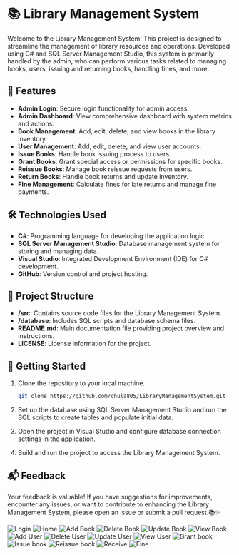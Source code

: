 # 📚 Library Management System

Welcome to the Library Management System! This project is designed to streamline the management of library resources and operations. Developed using C# and SQL Server Management Studio, this system is primarily handled by the admin, who can perform various tasks related to managing books, users, issuing and returning books, handling fines, and more.

## 🚀 Features

- **Admin Login**: Secure login functionality for admin access.
- **Admin Dashboard**: View comprehensive dashboard with system metrics and actions.
- **Book Management**: Add, edit, delete, and view books in the library inventory.
- **User Management**: Add, edit, delete, and view user accounts.
- **Issue Books**: Handle book issuing process to users.
- **Grant Books**: Grant special access or permissions for specific books.
- **Reissue Books**: Manage book reissue requests from users.
- **Return Books**: Handle book returns and update inventory.
- **Fine Management**: Calculate fines for late returns and manage fine payments.

## 🛠️ Technologies Used

- **C#**: Programming language for developing the application logic.
- **SQL Server Management Studio**: Database management system for storing and managing data.
- **Visual Studio**: Integrated Development Environment (IDE) for C# development.
- **GitHub**: Version control and project hosting.

## 📂 Project Structure

- **/src**: Contains source code files for the Library Management System.
- **/database**: Includes SQL scripts and database schema files.
- **README.md**: Main documentation file providing project overview and instructions.
- **LICENSE**: License information for the project.

## 🚀 Getting Started

1. Clone the repository to your local machine.
   ```bash
   git clone https://github.com/chula805/LibraryManagementSystem.git
   ```

2. Set up the database using SQL Server Management Studio and run the SQL scripts to create tables and populate initial data.

3. Open the project in Visual Studio and configure database connection settings in the application.

4. Build and run the project to access the Library Management System.

## 📬 Feedback

Your feedback is valuable! If you have suggestions for improvements, encounter any issues, or want to contribute to enhancing the Library Management System, please open an issue or submit a pull request.📚✨

![Login](https://github.com/chula805/LibraryManagementSystem/assets/121760253/1bf12b4c-f202-46a5-9562-ef5570c4cfc6)
![Home](https://github.com/chula805/LibraryManagementSystem/assets/121760253/47f1e040-ae57-41c5-8fcd-75fd46105e24)
![Add Book](https://github.com/chula805/LibraryManagementSystem/assets/121760253/61d8f194-4a50-498c-939c-c32289a2aa0c)
![Delete Book](https://github.com/chula805/LibraryManagementSystem/assets/121760253/9c2f8da4-97dd-4abb-914c-810bc3ca765e)
![Update Book](https://github.com/chula805/LibraryManagementSystem/assets/121760253/e6c2d8b6-c4aa-4a3a-8ca7-383abbd099d5)
![View Book](https://github.com/chula805/LibraryManagementSystem/assets/121760253/a2bf75fa-9484-4012-9365-1b685046f2c3)
![Add User](https://github.com/chula805/LibraryManagementSystem/assets/121760253/5fa20ec4-b855-4f72-ad14-ba40be22f41c)
![Delete User](https://github.com/chula805/LibraryManagementSystem/assets/121760253/732ee2a4-09ff-4206-adb8-c5a7d7854370)
![Update User](https://github.com/chula805/LibraryManagementSystem/assets/121760253/685d4e72-36ff-45c3-a8b2-2d001d64d668)
![View User](https://github.com/chula805/LibraryManagementSystem/assets/121760253/6ba2ca11-da3a-4b06-a482-00e565a3af4e)
![Grant book](https://github.com/chula805/LibraryManagementSystem/assets/121760253/7b661795-99e2-43c6-9a19-77ab4f046d04)
![Issue book](https://github.com/chula805/LibraryManagementSystem/assets/121760253/f0d85500-2a1b-419b-847d-60d832a4fc54)
![Reissue book](https://github.com/chula805/LibraryManagementSystem/assets/121760253/94d1a3de-9cc9-4242-a1b1-7ba514428ae5)
![Receive](https://github.com/chula805/LibraryManagementSystem/assets/121760253/ffa2a7d7-f9b3-444e-ac40-ee491d7b8507)
![Fine](https://github.com/chula805/LibraryManagementSystem/assets/121760253/e3b146a1-1142-48ac-aeb1-97d67e010e43)













